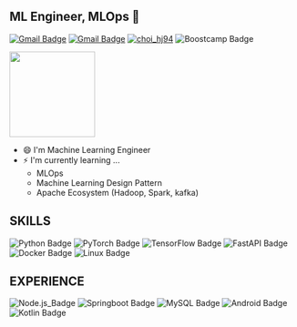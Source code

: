 ## ML Engineer, MLOps 👋
[![Gmail Badge](https://img.shields.io/badge/Gmail-D14836?style=flat&logo=Gmail&logoColor=white)](mailto:choihj94@gmail.com)
[![Gmail Badge](https://img.shields.io/badge/velog-20C997?style=flat&logoColor=white)](https://velog.io/@choihj94)
[![choi_hj94](http://mazassumnida.wtf/api/mini/generate_badge?boj=choi_hj94)](https://solved.ac/choi_hj94)
![Boostcamp Badge](https://img.shields.io/badge/NaverBoostcamp_AI_Tech-03C75A?style=flat&logoColor=white)
<!-- <a href="https://solved.ac/choi_hj94">  <img align='left' src="http://mazassumnida.wtf/api/generate_badge?boj=choi_hj94" height="150"> </a> -->

<!-- ![hyeonjini's GitHub stats](https://github-readme-stats.vercel.app/api?username=hyeonjini&show_icons=true) -->
<img align='center' src="https://github-readme-stats.vercel.app/api?username=hyeonjini&show_icons=true" height="150">

- 😄 I'm Machine Learning Engineer
- ⚡ I'm currently learning ...
    - MLOps
    - Machine Learning Design Pattern
    - Apache Ecosystem (Hadoop, Spark, kafka)
    
## SKILLS
![Python Badge](https://img.shields.io/badge/Python-3776AB?style=flat&logo=Python&logoColor=white)
![PyTorch Badge](https://img.shields.io/badge/PyTorch-EE4C2C?style=flat&logo=PyTorch&logoColor=white)
![TensorFlow Badge](https://img.shields.io/badge/TensorFlow-FF6F00?style=flat&logo=TensorFlow&logoColor=white)
![FastAPI Badge](https://img.shields.io/badge/FastAPI-009688?style=flat&logo=FastAPI&logoColor=white)
![Docker Badge](https://img.shields.io/badge/Docker-2496ED?style=flat&logo=Docker&logoColor=white)
![Linux Badge](https://img.shields.io/badge/Linux-FCC624?style=flat&logo=Linux&logoColor=white)



## EXPERIENCE

![Node.js_Badge](https://img.shields.io/badge/Node.js-2496ED?style=flat&logo=Node.js&logoColor=white)
![Springboot Badge](https://img.shields.io/badge/Springboot-6DB33F?style=flat&logo=Springboot&logoColor=white)
![MySQL Badge](https://img.shields.io/badge/MySQL-4479A1?style=flat&logo=MySQL&logoColor=white)
![Android Badge](https://img.shields.io/badge/Android-3DDC84?style=flat&logo=Android&logoColor=white)
![Kotlin Badge](https://img.shields.io/badge/Kotlin-7F52FF?style=flat&logo=Kotlin&logoColor=white)



<!--
**hyeonjini/hyeonjini** is a ✨ _special_ ✨ repository because its `README.md` (this file) appears on your GitHub profile.

Here are some ideas to get you started:

- 🔭 I’m currently working on ...
- 🌱 I’m currently learning ...
- 👯 I’m looking to collaborate on ...
- 🤔 I’m looking for help with ...
- 💬 Ask me about ...
- 📫 How to reach me: ...
- 😄 Pronouns: ...
- ⚡ Fun fact: ...
![Kumoh_Badge](https://img.shields.io/badge/Kumoh_National_University-0C2451?style=flat&logoColor=white)
-->
